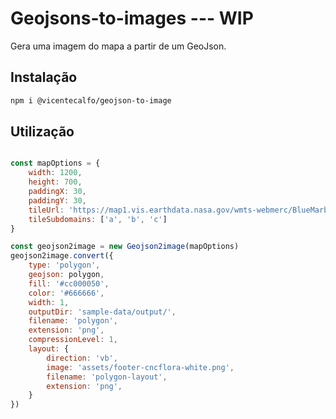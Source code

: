 # Geojsons-to-images --- WIP
Gera uma imagem do mapa a partir de um GeoJson.

## Instalação

```bash
npm i @vicentecalfo/geojson-to-image
```
## Utilização

```javascript

const mapOptions = {
    width: 1200,
    height: 700,
    paddingX: 30,
    paddingY: 30,
    tileUrl: 'https://map1.vis.earthdata.nasa.gov/wmts-webmerc/BlueMarble_NextGeneration/default/GoogleMapsCompatible_Level8/{z}/{y}/{x}.jpg',
    tileSubdomains: ['a', 'b', 'c']
}

const geojson2image = new Geojson2image(mapOptions)
geojson2image.convert({
    type: 'polygon',
    geojson: polygon,
    fill: '#cc000050',
    color: '#666666',
    width: 1,
    outputDir: 'sample-data/output/',
    filename: 'polygon',
    extension: 'png',
    compressionLevel: 1,
    layout: {
        direction: 'vb',
        image: 'assets/footer-cncflora-white.png',
        filename: 'polygon-layout',
        extension: 'png',
    }
})

```

